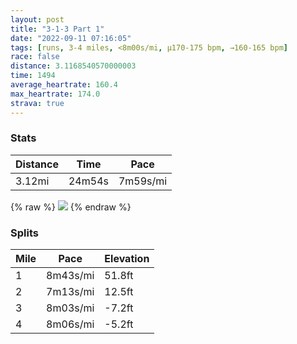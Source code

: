```yaml
---
layout: post
title: "3-1-3 Part 1"
date: "2022-09-11 07:16:05"
tags: [runs, 3-4 miles, <8m00s/mi, μ170-175 bpm, →160-165 bpm]
race: false
distance: 3.1168540570000003
time: 1494
average_heartrate: 160.4
max_heartrate: 174.0
strava: true
---
```


### Stats

| Distance | Time | Pace |
|----------|------|------|
|3.12mi|24m54s|7m59s/mi|

{% raw %}
<img src='https://maps.googleapis.com/maps/api/staticmap?maptype=roadmap&path=enc:cfwwFp~rbMMG?EJc@`@]Js@AiBJi@Ac@B_@J_@LU@WLYVY`@wAKGSSQKUE?B?AcAc@KCKBGDGEKSK]Q]Uk@O_AMKQ?]Ie@SWYOi@YEm@e@SCe@IEGSGGMAMo@c@?MUWe@Mq@Y]SQCYKEIWM[e@YWa@UcBg@aAU_@]c@UQ?y@Qi@CQg@QQu@e@Q][_@QMUo@OGO?q@k@e@I][Ye@g@QiB]MQ_@I{@}@a@YEGUI]_@EIs@{@aAMe@Fc@M[WAGHi@BW?SEKAAOJOGQOCM]YQIu@_Ai@WmA]]]m@e@Au@CKUSKi@^eATiAFw@f@y@J[Bi@?w@Bi@DSCk@Dg@f@{@HYLQNaCHq@?_AKe@u@oAKKg@Qa@IgAs@aAc@eAq@qAeAISu@sAMa@MqBRs@|@mBRm@Ao@Ig@m@}A]k@OQ{@o@m@SOKWWk@y@k@s@GO?MEGc@m@w@}A[]aAg@mAa@w@SK?]?c@Ns@f@YJk@Fk@Eg@Ka@Ws@w@a@[CMm@cAQeAU_@s@{@]Km@?s@Fw@Yi@Kg@UmBa@_DyAi@]_@c@Wa@gAmAQYy@w@]Ws@]]O_AW_@Qk@c@gAgAg@{@Ui@AGFCFBLIH[R_@Bg@HU@MJqA?a@H]b@g@VGFa@^S^KXMXHlCzA`@JFJ^R\F\PPDPHZCl@z@b@LFI&key=AIzaSyC1MId7bFpkLXNAaYhBSTb8jLyiSqzbDtM&size=800x800&markers=color:yellow|label:S|40.75634,-73.99417&markers=color:green|label:F|40.77788999999999,-73.96262999999996'>
{% endraw %}

### Splits

| Mile | Pace | Elevation |
|------|------|-----------|
|1|8m43s/mi|51.8ft|
|2|7m13s/mi|12.5ft|
|3|8m03s/mi|-7.2ft|
|4|8m06s/mi|-5.2ft|

